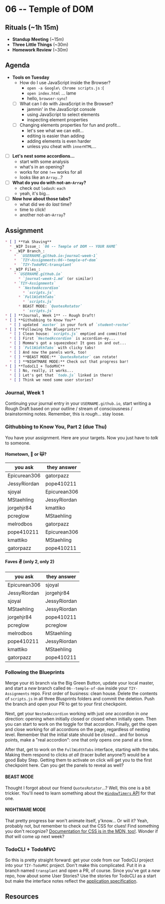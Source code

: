 # 06 -- Temple of DOM

## Rituals (~1h 15m)

* **Standup Meeting** (~15m)
* **Three Little Things** (~30m)
* **Homework Review** (~30m)

## Agenda

* **Tools on Tuesday**
  * How do I use JavaScript inside the Browser?
    * `open -a Google\ Chrome scripts.js` :(
    * `open index.html` ... lame
    * hello, `browser-sync`!
  * [ ] What can I do with JavaScript in the Browser?
    * jammin' in the JavaScript console
    * using JavaScript to select elements
    * inspecting element properties
  * [ ] Changing elements properties for fun and profit...
    * let's see what we can edit...
    * editing is easier than adding
    * adding elements is even harder
    * unless you cheat with `innerHTML`...
* [ ] **Let's nest some accordions...**
  * start with some analysis
  * what's in an opening?
  * works for one `!==` works for all
  * looks like an `Array`...?
* [ ] **What do you do with not-an-`Array`?**
  * check out `lodash`: `each`
  * yeah, it's big...
* [ ] **Now how about those tabs?**
  * what did we do _last_ time?
  * time to click!
  * another not-an-`Array`?

## Assignment

```markdown
* [ ] **Yak Shaving**
  * _WIP Issue_: `06 -- Temple of DOM -- YOUR NAME`
  *  _WIP Branch_:
    *  `USERNAME.github.io:journal-week-1`
    *  `TIY-Assignments:06--temple-of-dom`
    *  `TIY-TodoMVC:transplant`
  * _WIP Files_:
    * `USERNAME.github.io`
      * `journal-week-1.md` (or similar)
    * `TIY-Assignments`
      * `NestedAccordion`
        * `scripts.js`
      * `FullWidthTabs`
        * `scripts.js`
      * BEAST MODE: `QuotesRotator`
        * `scripts.js`
* [ ] **Journal, Week 1** -- Rough Draft!
* [ ] **Githubbing to Know You**
  * [ ] updated `master` in your fork of `student-roster`
* [ ] **Following the Blueprints**
  * [ ] Clean house: `scripts.js` emptied and committed
  * [ ] First `NestedAccordion` is accordion-ey...
  * [ ] Momma's got a squeezebox! It goes in and out...
  * [ ] `FullWidthTabs` with clicky tabs!
  * [ ] And now the panels work, too!
  * [ ] **BEAST MODE:** `QuotesRotator` can rotate!
  * [ ] **NIGHTMARE MODE:** Check out that progress bar!
* [ ] **TodoCLI + TodoMVC**
  * [ ] No, really, it works...
  * [ ] Let's get that `todo.js` linked in there!
  * [ ] Think we need some user stories?
```

### Journal, Week 1

Continuing your journal entry in your `USERNAME.github.io`, start writing a Rough Draft based on your outline / stream of consciousness / brainstorming notes. Remember, this is _rough_... stay loose.

### Githubbing to Know You, Part 2 (due Thu)

You have your assignment. Here are your targets. Now you just have to _talk_ to someone.

#### Hometown, :dog: or :cat:?

| you ask      | they answer  |
| ------------ | ------------ |
| Epicurean306 | gatorpazz    |
| JessyRiordan | pope410211   |
| sjoyal       | Epicurean306 |
| MStaehling   | JessyRiordan |
| jorgehjr84   | kmattiko     |
| pcreglow     | MStaehling   |
| melrodbos    | gatorpazz    |
| pope410211   | Epicurean306 |
| kmattiko     | MStaehling   |
| gatorpazz    | pope410211   |

#### Faves :v: (only 2, only 2)

| you ask      | they answer  |
| ------------ | ------------ |
| Epicurean306 | sjoyal       |
| JessyRiordan | jorgehjr84   |
| sjoyal       | JessyRiordan |
| MStaehling   | JessyRiordan |
| jorgehjr84   | pope410211   |
| pcreglow     | pcreglow     |
| melrodbos    | MStaehling   |
| pope410211   | JessyRiordan |
| kmattiko     | MStaehling   |
| gatorpazz    | pope410211   |

### Following the Blueprints

Merge your `05` branch via the Big Green Button, update your local master, and start a _new_ branch called `06--temple-of-dom` inside your `TIY-Assignments` repo. First order of business: clean house. Delete the contents of `scripts.js` in all three Blusprints folders and commit the deletion. Push the branch and open your PR to get to your first checkpoint.

Next, get your `NestedAccordion` working with just _one_ accordion in _one_ direction: opening when initially closed or closed when initially open. Then you can start to work on the toggle for that accordion. Finally, get the open and close working for _all_ accordions on the page, regardless of nesting level. Remember that the initial state should be _closed_... and for bonus points, make a "real accordion": one that only opens one panel at a time.

After that, get to work on the `FullWidthTabs` interface, starting with the tabs. Making them respond to clicks _at all_ (tracer bullet anyone?) would be a good Baby Step. Getting them to activate on click will get you to the first checkpoint here. Can you get the panels to reveal as well?

#### BEAST MODE

Thought I forgot about our friend `QuotesRotator`...? Well, this one is a bit trickier. You'll need to learn something about the [`WindowTimers` API](https://developer.mozilla.org/en-US/docs/Web/API/WindowTimers) for that one.

#### NIGHTMARE MODE

That pretty progress bar won't animate itself, y'know... Or will it? Yeah, probably not, but remember to check out the CSS for clues! Find something you don't recognize? [Documentation for CSS is in the MDN, too!](https://developer.mozilla.org/en-US/docs/Web/CSS). Wonder if _that_ will come up next week?

### TodoCLI + TodoMVC

So this is pretty straight forward: get your code from our TodoCLI project into your `TIY-TodoMVC` project. Don't make this complicated. Put it in a branch named `transplant` and open a PR, of course. Since you've got a _new_ repo, how about some User Stories? Use the stories for TodoCLI as a start but make the interface notes reflect the [application specification](https://github.com/tastejs/todomvc/blob/master/app-spec.md).

## Resources


